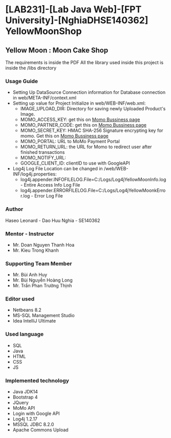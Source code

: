 # [LAB231]-[Lab Java Web]-[FPT University]-[NghiaDHSE140362] YellowMoonShop
## Yellow Moon : Moon Cake Shop

The requirements is inside the PDF
All the library used inside this project is inside the /libs directory
### Usage Guide
* Setting Up DataSource Connection information for Database connection in web/META-INF/context.xml
* Setting up value for Project Initialize in web/WEB-INF/web.xml:
  * IMAGE_UPLOAD_DIR: Directory for saving newly Uploaded Product's Image.
  * MOMO_ACCESS_KEY: get this on [Momo Bussiness page](https://business.momo.vn)
  * MOMO_PARTNER_CODE: get this on [Momo Bussiness page](https://business.momo.vn)
  * MOMO_SECRET_KEY: HMAC SHA-256 Signature encrypting key for momo. Get this on [Momo Bussiness page](https://business.momo.vn)
  * MOMO_PORTAL: URL to MoMo Payment Portal
  * MOMO_RETURN_URL: the URL for Momo to redirect user after finished transactions
  * MOMO_NOTIFY_URL:
  * GOOGLE_CLIENT_ID: clientID to use with GoogleAPI
* Log4j Log File Location can be changed in /web/WEB-INF/log4j.properties:
  * log4j.appender.INFOFILELOG.File=C:/Logs/Log4jYellowMoonInfo.log - Entire Access Info Log File
  * log4j.appender.ERRORFILELOG.File=C:/Logs/Log4jYellowMoonkError.log - Error Log File

### Author
  Haseo Leonard - Dao Huu Nghia - SE140362

### Mentor - Instructor
* Mr. Doan Nguyen Thanh Hoa
* Mr. Kieu Trong Khanh

### Supporting Team Member
* Mr. Bùi Anh Huy
* Mr. Bùi Nguyễn Hoàng Long
* Mr. Trần Phan Trường Thịnh

### Editor used
* Netbeans 8.2
* MS-SQL Management Studio
* Idea IntelliJ Ultimate

### Used language
* SQL
* Java
* HTML
* CSS
* JS

### Implemented technology
* Java JDK14
* Bootstrap 4
* JQuery
* MoMo API
* Login with Google API
* Log4j 1.2.17
* MSSQL JDBC 8.2.0
* Apache Commons Upload
